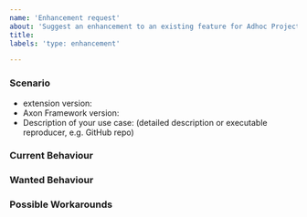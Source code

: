 ```yaml
---
name: 'Enhancement request'
about: 'Suggest an enhancement to an existing feature for Adhoc Projection'
title:
labels: 'type: enhancement'

---
```


### Scenario

* extension version:
* Axon Framework version:
* Description of your use case: (detailed description or executable reproducer, e.g. GitHub repo)

### Current Behaviour

### Wanted Behaviour

### Possible Workarounds
